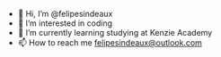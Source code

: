 - 👋 Hi, I’m @felipesindeaux
- 👀 I’m interested in coding
- 🌱 I’m currently learning studying at Kenzie Academy
- 📫 How to reach me felipesindeaux@outlook.com

<!---
felipesindeaux/felipesindeaux is a ✨ special ✨ repository because its `README.md` (this file) appears on your GitHub profile.
You can click the Preview link to take a look at your changes.
--->
